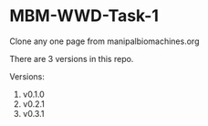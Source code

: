 # MBM-WWD-Task-1
Clone any one page from manipalbiomachines.org

There are 3 versions in this repo.

Versions:
1. v0.1.0
2. v0.2.1
3. v0.3.1
